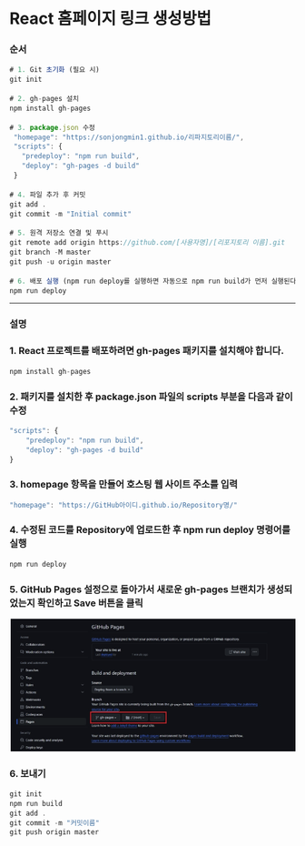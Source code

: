# React 홈페이지 링크 생성방법

### 순서

```js
# 1. Git 초기화 (필요 시)
git init

# 2. gh-pages 설치
npm install gh-pages

# 3. package.json 수정
 "homepage": "https://sonjongmin1.github.io/리파지토리이름/",
 "scripts": {
   "predeploy": "npm run build",
   "deploy": "gh-pages -d build"
 }

# 4. 파일 추가 후 커밋
git add .
git commit -m "Initial commit"

# 5. 원격 저장소 연결 및 푸시
git remote add origin https://github.com/[사용자명]/[리포지토리 이름].git
git branch -M master
git push -u origin master

# 6. 배포 실행 (npm run deploy를 실행하면 자동으로 npm run build가 먼저 실행된다.)
npm run deploy
```

---

### 설명

### 1. React 프로젝트를 배포하려면 gh-pages 패키지를 설치해야 합니다.

```js
npm install gh-pages
```

### 2. 패키지를 설치한 후 package.json 파일의 scripts 부분을 다음과 같이 수정

```js
"scripts": {
    "predeploy": "npm run build",
    "deploy": "gh-pages -d build"
}
```

### 3. homepage 항목을 만들어 호스팅 웹 사이트 주소를 입력

```js
"homepage": "https://GitHub아이디.github.io/Repository명/"
```

### 4. 수정된 코드를 Repository에 업로드한 후 npm run deploy 명령어를 실행

```js
npm run deploy
```

### 5. GitHub Pages 설정으로 돌아가서 새로운 gh-pages 브랜치가 생성되었는지 확인하고 Save 버튼을 클릭

![jqueryCDN](../img/gh-page.png)

### 6. 보내기

```js
git init
npm run build
git add .
git commit -m "커밋이름"
git push origin master
```
